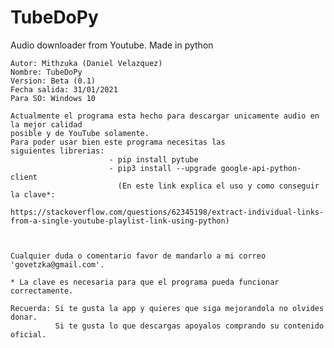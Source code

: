 # TubeDoPy
 Audio downloader from Youtube. Made in python
 
    
    Autor: Mithzuka (Daniel Velazquez)
    Nombre: TubeDoPy
    Version: Beta (0.1) 
    Fecha salida: 31/01/2021
    Para SO: Windows 10

    Actualmente el programa esta hecho para descargar unicamente audio en la mejor calidad
    posible y de YouTube solamente.
    Para poder usar bien este programa necesitas las 
    siguientes librerias:
                          - pip install pytube
                          - pip3 install --upgrade google-api-python-client
                            (En este link explica el uso y como conseguir la clave*: 
                            https://stackoverflow.com/questions/62345198/extract-individual-links-from-a-single-youtube-playlist-link-using-python)

    

    Cualquier duda o comentario favor de mandarlo a mi correo 'govetzka@gmail.com'.
    
    * La clave es necesaria para que el programa pueda funcionar correctamente.

    Recuerda: Si te gusta la app y quieres que siga mejorandola no olvides donar. 
              Si te gusta lo que descargas apoyalos comprando su contenido oficial.
